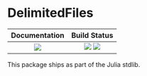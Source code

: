 # DelimitedFiles

| **Documentation**                                                 | **Build Status**                                                                                |
|:-----------------------------------------------------------------:|:-----------------------------------------------------------------------------------------------:|
|  [![][docs-img]][docs-url] | [![][ci-img]][ci-url] [![][codecov-img]][codecov-url] |

[docs-img]: https://img.shields.io/badge/docs-blue.svg
[docs-url]: https://julialang.github.io/delimitedfiles/dev/

[docs-v1-img]: https://img.shields.io/badge/docs-v1-blue.svg
[docs-v1-url]: https://julialang.github.io/delimitedfiles/v1/

[ci-img]: https://github.com/JuliaLang/delimitedfiles.jl/workflows/CI/badge.svg?branch=main
[ci-url]: https://github.com/JuliaLang/delimitedfiles.jl/actions?query=workflow%3A%22CI%22

[codecov-img]: https://codecov.io/gh/JuliaLang/delimitedfiles.jl/branch/main/graph/badge.svg
[codecov-url]: https://codecov.io/gh/JuliaLang/delimitedfiles.jl

This package ships as part of the Julia stdlib.
